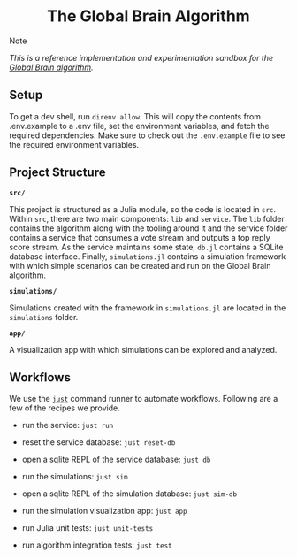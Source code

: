 <h1 align="center" style="border-bottom: none">
    The Global Brain Algorithm
</h1>


>[!NOTE]
>*This is a reference implementation and experimentation sandbox for the [Global Brain algorithm](https://social-protocols.org/global-brain/).*


## Setup

To get a dev shell, run `direnv allow`.
This will copy the contents from .env.example to a .env file, set the environment variables, and fetch the required dependencies.
Make sure to check out the `.env.example` file to see the required environment variables.


## Project Structure

**`src/`**

This project is structured as a Julia module, so the code is located in `src`.
Within `src`, there are two main components: `lib` and `service`.
The `lib` folder contains the algorithm along with the tooling around it and the service folder contains a service that consumes a vote stream and outputs a top reply score stream.
As the service maintains some state, `db.jl` contains a SQLite database interface.
Finally, `simulations.jl` contains a simulation framework with which simple scenarios can be created and run on the Global Brain algorithm.

**`simulations/`**

Simulations created with the framework in `simulations.jl` are located in the `simulations` folder.

**`app/`**

A visualization app with which simulations can be explored and analyzed.


## Workflows

We use the [`just`](https://github.com/casey/just) command runner to automate workflows.
Following are a few of the recipes we provide.

- run the service: `just run`
- reset the service database: `just reset-db`
- open a sqlite REPL of the service database: `just db`

- run the simulations: `just sim`
- open a sqlite REPL of the simulation database: `just sim-db`
- run the simulation visualization app: `just app`

- run Julia unit tests: `just unit-tests`
- run algorithm integration tests: `just test`
